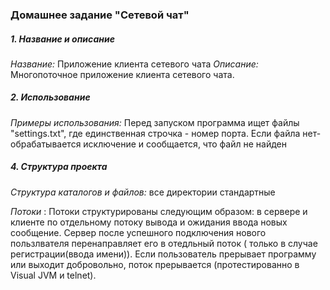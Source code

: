 ### Домашнее задание "Сетевой чат"

##### 1. Название и описание
*Название:* Приложение клиента сетевого чата 
*Описание:* Многопоточное приложение клиента сетевого чата.

##### 2. Использование
*Примеры использования:* Перед запуском программа ищет файлы "settings.txt", где единственная строчка - номер порта. Если файла нет- обрабатывается исключение и сообщается, что файл не найден

##### 4. Структура проекта

*Структура каталогов и файлов:* все директории стандартные

*Потоки* : Потоки структурированы следующим образом: в сервере и клиенте по отдельному потоку вывода и ожидания ввода новых сообщение. Сервер после успешного подключения нового пользлвателя перенаправляет его в отедльный поток ( только в случае регистрации(ввода имени)). Если пользователь прерывает программу или выходит добровольно, поток прерывается (протестированно в Visual JVM и telnet). 

